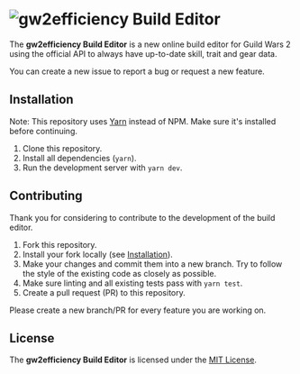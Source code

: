 # ![gw2efficiency Build Editor](docs/github-banner.png)

The **gw2efficiency Build Editor** is a new online build editor for Guild Wars 2
using the official API to always have up-to-date skill, trait and gear data.

You can create a new issue to report a bug or request a new feature.

## Installation

Note: This repository uses [Yarn](https://yarnpkg.com/) instead of NPM.
Make sure it's installed before continuing.

1. Clone this repository.
2. Install all dependencies (`yarn`).
3. Run the development server with `yarn dev`.

## Contributing

Thank you for considering to contribute to the development of the build editor.

1. Fork this repository.
2. Install your fork locally (see [Installation](#installation)).
3. Make your changes and commit them into a new branch. 
   Try to follow the style of the existing code as closely as possible.
4. Make sure linting and all existing tests pass with `yarn test`.
5. Create a pull request (PR) to this repository.

Please create a new branch/PR for every feature you are working on.

## License

The **gw2efficiency Build Editor** is licensed under the [MIT License](LICENSE).
